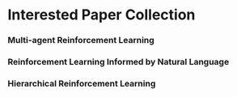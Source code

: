 # Interested Paper Collection

### Multi-agent Reinforcement Learning

### Reinforcement Learning Informed by Natural Language

### Hierarchical Reinforcement Learning


